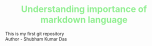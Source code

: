 # <center><font color = "lightgreen">Understanding importance of markdown language</font></center>
This is my first git repository  
Author - Shubham Kumar Das  

